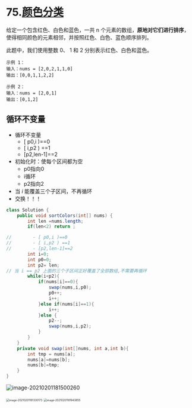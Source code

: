 # 75.[颜色分类](https://leetcode-cn.com/problems/sort-colors)

给定一个包含红色、白色和蓝色，一共 n 个元素的数组，**原地对它们进行排序**，使得相同颜色的元素相邻，并按照红色、白色、蓝色顺序排列。

此题中，我们使用整数 0、 1 和 2 分别表示红色、白色和蓝色。

 ~~~
示例 1：
输入：nums = [2,0,2,1,1,0]
输出：[0,0,1,1,2,2]

示例 2：
输入：nums = [2,0,1]
输出：[0,1,2]
 ~~~



## 循环不变量

- 循环不变量
  - [ p0,i )==0
  - [ i,p2 ) ==1
  - [p2,len-1]==2
- 初始化时：使每个区间都为空
  - p0指向0
  - i循环
  - p2指向2
- 当 $i$ 能覆盖三个子区间，不再循环
- 交换！！！



~~~java
class Solution {
    public void sortColors(int[] nums) {
        int len =nums.length;
        if(len<2) return ;

//        - [ p0,i )==0
//        - [ i,p2 ) ==1
//        - [p2,len-1]==2
        int i=0;
        int p0=0;
        int p2= len;
// 当 i == p2 上面的三个子区间正好覆盖了全部数组,不需要再循环
        while(i<p2){
            if(nums[i]==0){
                swap(nums,i,p0);
                p0++;
                i++;
            }else if(nums[i]==1){
                i++;
            }else {
                p2--;
                swap(nums,i,p2);
            }
        }
    }
    private void swap(int[]nums, int a,int b){
        int tmp = nums[a];
        nums[a]=nums[b];
        nums[b]=tmp;
    }
}
~~~



![image-20210201181500260](C:\Users\admin\AppData\Roaming\Typora\typora-user-images\image-20210201181500260.png)

<img src="C:\Users\admin\AppData\Roaming\Typora\typora-user-images\image-20210201181330173.png" alt="image-20210201181330173" style="zoom:50%;" />

<img src="C:\Users\admin\AppData\Roaming\Typora\typora-user-images\image-20210201181943855.png" alt="image-20210201181943855" style="zoom: 50%;" />